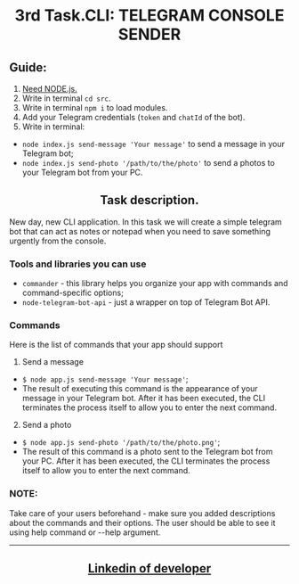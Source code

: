 <h1 align = "center">3rd Task.CLI: TELEGRAM CONSOLE SENDER</h1>

## Guide:

1.  <a href = "https://nodejs.org/uk" target="_blank" rel="noreferrer noopener">Need
    NODE.js.</a>
2.  Write in terminal `cd src`.
3.  Write in terminal `npm i` to load modules.
4.  Add your Telegram credentials (`token` and `chatId` of the bot).
5.  Write in terminal:

- `node index.js send-message 'Your message'` to send a message in your Telegram
  bot;
- `node index.js send-photo '/path/to/the/photo'` to send a photos to your
  Telegram bot from your PC.

<h2 align = "center"> Task description.</h2>

New day, new CLI application. In this task we will create a simple telegram bot
that can act as notes or notepad when you need to save something urgently from
the console.

### Tools and libraries you can use

- `commander` - this library helps you organize your app with commands and
  command-specific options;
- `node-telegram-bot-api` - just a wrapper on top of Telegram Bot API.

### Commands

Here is the list of commands that your app should support

1. Send a message

- `$ node app.js send-message 'Your message'`;
- The result of executing this command is the appearance of your message in your
  Telegram bot. After it has been executed, the CLI terminates the process
  itself to allow you to enter the next command.

2. Send a photo

- `$ node app.js send-photo '/path/to/the/photo.png'`;
- The result of this command is a photo sent to the Telegram bot from your PC.
  After it has been executed, the CLI terminates the process itself to allow you
  to enter the next command.

### NOTE:

Take care of your users beforehand - make sure you added descriptions about the
commands and their options. The user should be able to see it using help command
or --help argument.

---

<h2 align = "center"><a href="https://www.linkedin.com/in/olexiy-kiselyov/" target="_blank" rel="noreferrer noopener">
Linkedin of developer</a></h2>
